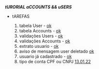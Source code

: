 ***tURORIAL aCCOUNTS && uSERS***

- tAREFAS

    1. tabela User - [ok]()
    2. tabela Accounts - [ok]()
    3. validações Users - [ok]()
    4. validações Accounts - [ok]()
    5. extrato usuario - [ok]()
    6. aviso de mensagem user deletado [ok]()
    7. usuario já cadastrado - [ok]()
    8. tipo de conta CPF ou CNPJ [13.01.22]()
    
